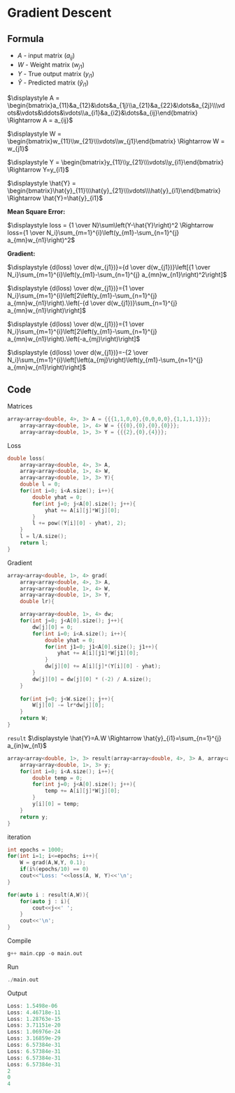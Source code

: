 # Gradient Descent
## Formula
- $A$ - input matrix $(a_{ij})$
- $W$ - Weight matrix $(w_{j1})$
- $Y$ - True output matrix $(y_{i1})$
- $\hat{Y}$ - Predicted matrix $(\hat{y}_{i1})$

$\displaystyle A = \begin{bmatrix}a_{11}&a_{12}&\dots&a_{1j}\\a_{21}&a_{22}&\dots&a_{2j}\\\vdots&\vdots&\ddots&\vdots\\a_{i1}&a_{i2}&\dots&a_{ij}\end{bmatrix} \Rightarrow A = a_{ij}$

$\displaystyle W = \begin{bmatrix}w_{11}\\w_{21}\\\vdots\\w_{j1}\end{bmatrix} \Rightarrow W = w_{j1}$

$\displaystyle Y = \begin{bmatrix}y_{11}\\y_{21}\\\vdots\\y_{i1}\end{bmatrix} \Rightarrow Y=y_{i1}$

$\displaystyle \hat{Y} = \begin{bmatrix}\hat{y}_{11}\\\hat{y}_{21}\\\vdots\\\hat{y}_{i1}\end{bmatrix} \Rightarrow \hat{Y}=\hat{y}_{i1}$

**Mean Square Error:**

$\displaystyle loss = {1 \over N}\sum\left(Y-\hat{Y}\right)^2 \Rightarrow loss={1 \over N_i}\sum_{m=1}^{i}\left(y_{m1}-\sum_{n=1}^{j} a_{mn}w_{n1}\right)^2$

**Gradient:**

$\displaystyle {d(loss) \over d(w_{j1})}={d \over d(w_{j1})}\left[{1 \over N_i}\sum_{m=1}^{i}\left(y_{m1}-\sum_{n=1}^{j} a_{mn}w_{n1}\right)^2\right]$

$\displaystyle {d(loss) \over d(w_{j1})}={1 \over N_i}\sum_{m=1}^{i}\left[2\left(y_{m1}-\sum_{n=1}^{j} a_{mn}w_{n1}\right).\left(-{d \over d(w_{j1})}\sum_{n=1}^{j} a_{mn}w_{n1}\right)\right]$

$\displaystyle {d(loss) \over d(w_{j1})}={1 \over N_i}\sum_{m=1}^{i}\left[2\left(y_{m1}-\sum_{n=1}^{j} a_{mn}w_{n1}\right).\left(-a_{mj}\right)\right]$

$\displaystyle {d(loss) \over d(w_{j1})}=-{2 \over N_i}\sum_{m=1}^{i}\left[\left(a_{mj}\right)\left(y_{m1}-\sum_{n=1}^{j} a_{mn}w_{n1}\right)\right]$

## Code
Matrices
```c++
array<array<double, 4>, 3> A = {{{1,1,0,0},{0,0,0,0},{1,1,1,1}}};
    array<array<double, 1>, 4> W = {{{0},{0},{0},{0}}};
    array<array<double, 1>, 3> Y = {{{2},{0},{4}}};
```

Loss
```c++
double loss(
    array<array<double, 4>, 3> A, 
    array<array<double, 1>, 4> W, 
    array<array<double, 1>, 3> Y){
    double l = 0;
    for(int i=0; i<A.size(); i++){
        double yhat = 0;
        for(int j=0; j<A[0].size(); j++){
            yhat += A[i][j]*W[j][0];
        }
        l += pow((Y[i][0] - yhat), 2);
    }
    l = l/A.size();
    return l;
}
```

Gradient
```c++
array<array<double, 1>, 4> grad(
    array<array<double, 4>, 3> A, 
    array<array<double, 1>, 4> W, 
    array<array<double, 1>, 3> Y, 
    double lr){

    array<array<double, 1>, 4> dw;
    for(int j=0; j<A[0].size(); j++){
        dw[j][0] = 0;
        for(int i=0; i<A.size(); i++){
            double yhat = 0;
            for(int j1=0; j1<A[0].size(); j1++){
                yhat += A[i][j1]*W[j1][0];
            }
            dw[j][0] += A[i][j]*(Y[i][0] - yhat);
        }
        dw[j][0] = dw[j][0] * (-2) / A.size();
    }
    
    for(int j=0; j<W.size(); j++){
        W[j][0] -= lr*dw[j][0];
    }
    return W;
}
```

`result` $\displaystyle \hat{Y}=A.W \Rightarrow \hat{y}_{i1}=\sum_{n=1}^{j} a_{in}w_{n1}$
```c++
array<array<double, 1>, 3> result(array<array<double, 4>, 3> A, array<array<double, 1>, 4> W){
    array<array<double, 1>, 3> y;
    for(int i=0; i<A.size(); i++){
        double temp = 0;
        for(int j=0; j<A[0].size(); j++){
            temp += A[i][j]*W[j][0];
        }
        y[i][0] = temp;
    }
    return y;
}
```

iteration
```c++
int epochs = 1000;
for(int i=1; i<=epochs; i++){
    W = grad(A,W,Y, 0.1);
    if(i%(epochs/10) == 0)
    cout<<"Loss: "<<loss(A, W, Y)<<'\n';
}

for(auto i : result(A,W)){
    for(auto j : i){
        cout<<j<<' ';
    }
    cout<<'\n';
}
```

Compile
```c++
g++ main.cpp -o main.out
```

Run
```c++
./main.out
```
Output
```c++
Loss: 1.5498e-06
Loss: 4.46718e-11
Loss: 1.28763e-15
Loss: 3.71151e-20
Loss: 1.06976e-24
Loss: 3.16859e-29
Loss: 6.57384e-31
Loss: 6.57384e-31
Loss: 6.57384e-31
Loss: 6.57384e-31
2 
0 
4
```